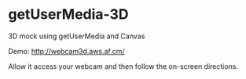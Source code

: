 getUserMedia-3D
===============

3D mock using getUserMedia and Canvas

Demo:
http://webcam3d.aws.af.cm/

Allow it access your webcam and then follow the on-screen directions.